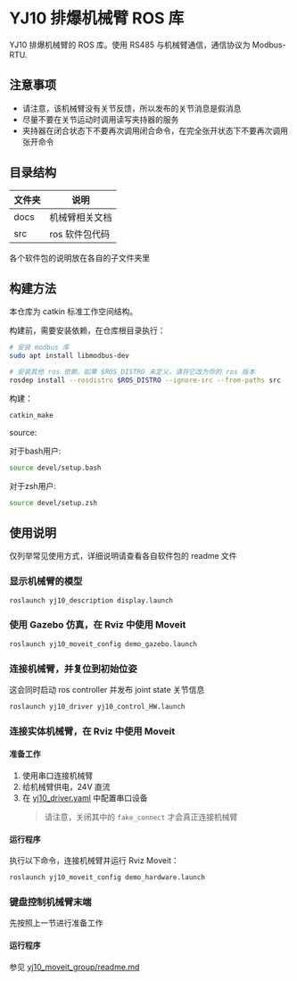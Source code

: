 # YJ10 排爆机械臂 ROS 库

YJ10 排爆机械臂的 ROS 库。使用 RS485 与机械臂通信，通信协议为 Modbus-RTU.

## 注意事项

- 请注意，该机械臂没有关节反馈，所以发布的关节消息是假消息
- 尽量不要在关节运动时调用读写夹持器的服务
- 夹持器在闭合状态下不要再次调用闭合命令，在完全张开状态下不要再次调用张开命令

## 目录结构

| 文件夹 | 说明           |
| ------ | -------------- |
| docs   | 机械臂相关文档 |
| src    | ros 软件包代码 |

各个软件包的说明放在各自的子文件夹里

## 构建方法

本仓库为 catkin 标准工作空间结构。

构建前，需要安装依赖，在仓库根目录执行：

```bash
# 安装 modbus 库
sudo apt install libmodbus-dev

# 安装其他 ros 依赖。如果 $ROS_DISTRO 未定义，请将它改为你的 ros 版本
rosdep install --rosdistro $ROS_DISTRO --ignore-src --from-paths src
```

构建：

```bash
catkin_make
```

source:

对于bash用户:

```sh
source devel/setup.bash
```

对于zsh用户:

```sh
source devel/setup.zsh
```

## 使用说明

仅列举常见使用方式，详细说明请查看各自软件包的 readme 文件

### 显示机械臂的模型

```bash
roslaunch yj10_description display.launch
```

### 使用 Gazebo 仿真，在 Rviz 中使用 Moveit

```bash
roslaunch yj10_moveit_config demo_gazebo.launch
```

### 连接机械臂，并复位到初始位姿

这会同时启动 ros controller 并发布 joint state 关节信息

```bash
roslaunch yj10_driver yj10_control_HW.launch
```

### 连接实体机械臂，在 Rviz 中使用 Moveit

#### 准备工作

1. 使用串口连接机械臂
2. 给机械臂供电，24V 直流
3. 在 [yj10_driver.yaml](src/yj10_driver/config/yj10_driver.yaml) 中配置串口设备
    > 请注意，关闭其中的 `fake_connect` 才会真正连接机械臂

#### 运行程序

执行以下命令，连接机械臂并运行 Rviz Moveit：

```bash
roslaunch yj10_moveit_config demo_hardware.launch
```

### 键盘控制机械臂末端

先按照上一节进行准备工作

#### 运行程序

参见 [yj10_moveit_group/readme.md](src/yj10_moveit_group/readme.md)
